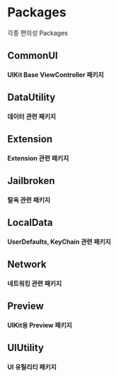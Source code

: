 # Packages
각종 편의성 Packages

## CommonUI
#### UIKit Base ViewController 패키지

## DataUtility
#### 데이터 관련 패키지

## Extension
#### Extension 관련 패키지

## Jailbroken
#### 탈옥 관련 패키지

## LocalData
#### UserDefaults, KeyChain 관련 패키지

## Network
#### 네트워킹 관련 패키지

## Preview
#### UIKit용 Preview 패키지

## UIUtility
#### UI 유틸리티 패키지

